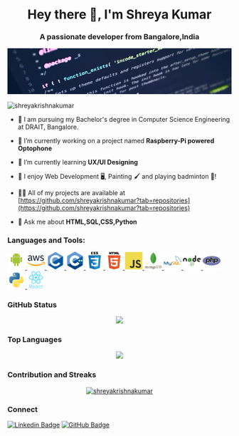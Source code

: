 <h1 align="center">Hey there 👋, I'm Shreya Kumar</h1>
<h3 align="center">A passionate developer from Bangalore,India</h3>

<div align="center"><img src="https://raw.githubusercontent.com/shreyakrishnakumar/shreyakrishnakumar/main/picture.png"></div>

<p align="left"> <img src="https://komarev.com/ghpvc/?username=shreyakrishnakumar&label=Profile%20views&color=0e75b6&style=flat" alt="shreyakrishnakumar" /> </p>

- 💼 I am pursuing my Bachelor's degree in Computer Science Engineering at DRAIT, Bangalore. 
- 🔭 I’m currently working on a project named **Raspberry-Pi powered Optophone**
- 🌱 I’m currently learning **UX/UI Designing**
- 🤔 I enjoy Web Development 🖥️, Painting 🖌️ and playing badminton 🏸!
- 👨‍💻 All of my projects are available at [https://github.com/shreyakrishnakumar?tab=repositories](https://github.com/shreyakrishnakumar?tab=repositories)

- 💬 Ask me about **HTML,SQL,CSS,Python**

<h3 align="left">Languages and Tools:</h3>
<p align="left"> <a href="https://developer.android.com" target="_blank" rel="noreferrer"> <img src="https://raw.githubusercontent.com/devicons/devicon/master/icons/android/android-original-wordmark.svg" alt="android" width="40" height="40"/> </a> <a href="https://aws.amazon.com" target="_blank" rel="noreferrer"> <img src="https://raw.githubusercontent.com/devicons/devicon/master/icons/amazonwebservices/amazonwebservices-original-wordmark.svg" alt="aws" width="40" height="40"/> </a> <a href="https://www.cprogramming.com/" target="_blank" rel="noreferrer"> <img src="https://raw.githubusercontent.com/devicons/devicon/master/icons/c/c-original.svg" alt="c" width="40" height="40"/> </a> <a href="https://www.w3schools.com/cpp/" target="_blank" rel="noreferrer"> <img src="https://raw.githubusercontent.com/devicons/devicon/master/icons/cplusplus/cplusplus-original.svg" alt="cplusplus" width="40" height="40"/> </a> <a href="https://www.w3schools.com/css/" target="_blank" rel="noreferrer"> <img src="https://raw.githubusercontent.com/devicons/devicon/master/icons/css3/css3-original-wordmark.svg" alt="css3" width="40" height="40"/> </a> <a href="https://www.w3.org/html/" target="_blank" rel="noreferrer"> <img src="https://raw.githubusercontent.com/devicons/devicon/master/icons/html5/html5-original-wordmark.svg" alt="html5" width="40" height="40"/> </a> <a href="https://developer.mozilla.org/en-US/docs/Web/JavaScript" target="_blank" rel="noreferrer"> <img src="https://raw.githubusercontent.com/devicons/devicon/master/icons/javascript/javascript-original.svg" alt="javascript" width="40" height="40"/> </a> <a href="https://www.mongodb.com/" target="_blank" rel="noreferrer"> <img src="https://raw.githubusercontent.com/devicons/devicon/master/icons/mongodb/mongodb-original-wordmark.svg" alt="mongodb" width="40" height="40"/> </a> <a href="https://www.mysql.com/" target="_blank" rel="noreferrer"> <img src="https://raw.githubusercontent.com/devicons/devicon/master/icons/mysql/mysql-original-wordmark.svg" alt="mysql" width="40" height="40"/> </a> <a href="https://nodejs.org" target="_blank" rel="noreferrer"><img src="https://raw.githubusercontent.com/devicons/devicon/master/icons/nodejs/nodejs-original-wordmark.svg" alt="nodejs" width="40" height="40"/> </a> <a href="https://www.php.net" target="_blank" rel="noreferrer"> <img src="https://raw.githubusercontent.com/devicons/devicon/master/icons/php/php-original.svg" alt="php" width="40" height="40"/> </a> <a href="https://www.python.org" target="_blank" rel="noreferrer"> <img src="https://raw.githubusercontent.com/devicons/devicon/master/icons/python/python-original.svg" alt="python" width="40" height="40"/> </a> <a href="https://reactjs.org/" target="_blank" rel="noreferrer"> <img src="https://raw.githubusercontent.com/devicons/devicon/master/icons/react/react-original-wordmark.svg" alt="react" width="40" height="40"/> </a> </p>

### GitHub Status
<p align="center">
  <a href = "https://github.com/shreyakrishnakumar">
<img src="https://github-readme-stats.vercel.app/api?username=shreyakrishnakumar&show_icons=true&title_color=ffc857&icon_color=8ac926&text_color=daf7dc&bg_color=151515&count_private=true&include_all_commits=true">
  </a>
 </p>

 ### Top Languages

<p align="center">
<a href = "https://github.com/shreyakrishnakumar">
  <img src="https://github-readme-stats.vercel.app/api/top-langs/?username=kishan0725&layout=compact&title_color=ffc857&icon_color=8ac926&text_color=daf7dc&bg_color=151515&card_width=400">
</a>
</p>

### Contribution and Streaks
<p align="center">
<a href = "https://github.com/shreyakrishnakumar">
  <img align="center" src="https://github-readme-streak-stats.herokuapp.com/?user=shreyakrishnakumar&" alt="shreyakrishnakumar" />
</a>
</p>

### Connect
[![Linkedin Badge](https://img.shields.io/badge/-Shreya%20Kumar-blue?style=flat-circle&logo=Linkedin&logoColor=white&link=https://www.linkedin.com/in/kishan0725/)](https://www.linkedin.com/in/shreya-kumar-248a9722a/)  [![GitHub Badge](https://img.shields.io/badge/-@shreyakrishnakumar-24292e?style=flat-circle&labelColor=24292e&logo=github&logoColor=white&link=https://github.com/shreyakrishnakumar)](https://github.com/shreyakrishnakumar)



